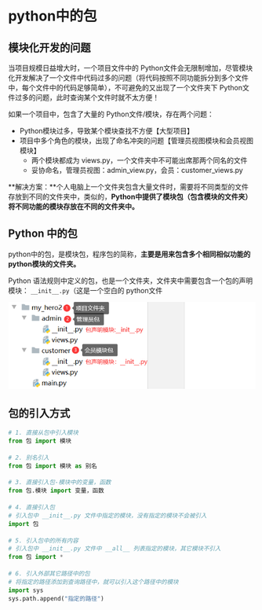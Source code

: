 # python中的包

## 模块化开发的问题

当项目规模日益增大时，一个项目文件中的 Python文件会无限制增加，尽管模块化开发解决了一个文件中代码过多的问题（将代码按照不同功能拆分到多个文件中，每个文件中的代码足够简单），不可避免的又出现了一个文件夹下 Python文件过多的问题，此时查询某个文件时就不太方便！

如果一个项目中，包含了大量的 Python文件/模块，存在两个问题：

- Python模块过多，导致某个模块查找不方便【大型项目】
- 项目中多个角色的模块，出现了命名冲突的问题【管理员视图模块和会员视图模块】
  - 两个模块都成为 views.py，一个文件夹中不可能出席那两个同名的文件
  - 妥协命名，管理员视图：admin_view.py，会员：customer_views.py

**解决方案：**个人电脑上一个文件夹包含大量文件时，需要将不同类型的文件存放到不同的文件夹中，类似的，**Python中提供了模块包（包含模块的文件夹）将不同功能的模块存放在不同的文件夹中。**

## Python 中的包

python中的包，是模块包，程序包的简称，**主要是用来包含多个相同相似功能的 python模块的文件夹。**

Python 语法规则中定义的包，也是一个文件夹，文件夹中需要包含一个包的声明模块： `__init__.py`（这是一个空白的 python文件

![img][img@1]

## 包的引入方式

```python
# 1. 直接从包中引入模块
from 包 import 模块

# 2. 别名引入
from 包 import 模块 as 别名

# 3. 直接引入包-模块中的变量，函数
from 包.模块 import 变量，函数

# 4. 直接引入包
# 引入包中 __init__.py 文件中指定的模块，没有指定的模块不会被引入
import 包

# 5. 引入包中的所有内容
# 引入包中 __init__.py 文件中 __all__ 列表指定的模块，其它模块不引入
from 包 import *

# 6. 引入外部其它路径中的包
# 将指定的路径添加到查询路径中，就可以引入这个路径中的模块
import sys
sys.path.append("指定的路径")
```




[img@1]:https://raw.githubusercontent.com/zzzzls/Images/master/Study_nodes_img/python%E4%B8%AD%E7%9A%84%E6%A8%A1%E5%9D%97/04-15_01.png